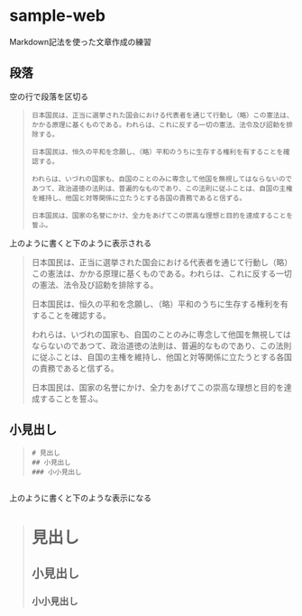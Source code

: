 # sample-web

Markdown記法を使った文章作成の練習

## 段落

空の行で段落を区切る

> ```
> 日本国民は、正当に選挙された国会における代表者を通じて行動し（略）この憲法は、かかる原理に基くものである。われらは、これに反する一切の憲法、法令及び詔勅を排除する。
>
> 日本国民は、恒久の平和を念願し、（略）平和のうちに生存する権利を有することを確認する。
>
> われらは、いづれの国家も、自国のことのみに専念して他国を無視してはならないのであつて、政治道徳の法則は、普遍的なものであり、この法則に従ふことは、自国の主権を維持し、他国と対等関係に立たうとする各国の責務であると信ずる。
>
> 日本国民は、国家の名誉にかけ、全力をあげてこの崇高な理想と目的を達成することを誓ふ。
> ```

上のように書くと下のように表示される

> 日本国民は、正当に選挙された国会における代表者を通じて行動し（略）この憲法は、かかる原理に基くものである。われらは、これに反する一切の憲法、法令及び詔勅を排除する。
>
> 日本国民は、恒久の平和を念願し、（略）平和のうちに生存する権利を有することを確認する。
>
> われらは、いづれの国家も、自国のことのみに専念して他国を無視してはならないのであつて、政治道徳の法則は、普遍的なものであり、この法則に従ふことは、自国の主権を維持し、他国と対等関係に立たうとする各国の責務であると信ずる。
>
> 日本国民は、国家の名誉にかけ、全力をあげてこの崇高な理想と目的を達成することを誓ふ。








## 小見出し

> ```
> # 見出し
> ## 小見出し
> ### 小小見出し

> ```
 
 上のように書くと下のような表示になる
> # 見出し
> ## 小見出し
> ### 小小見出し
